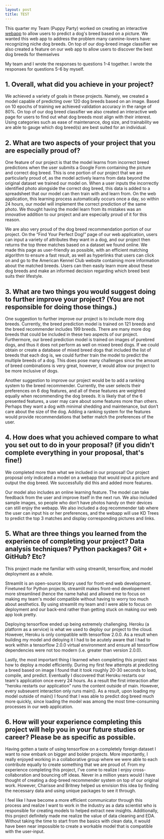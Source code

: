 ```yaml
---
layout: post
title: TEST
---
```


This quarter my Team (Puppy Party) worked on creating an interactive [webapp](https://pic16b-dog-detector.herokuapp.com/) to allow users to predict a dog's breed based on a picture. We wanted this web app to address the problem many cannine-lovers have: recognizing niche dog breeds. On top of our dog-breed image classifier we also created a feature on our web app to allow users to discover the best dog breeds for themselves

My team and I wrote the responses to questions 1-4 together. I wrote the responses for questions 5-6 by myself.

## 1. Overall, what did you achieve in your project?

We achieved a variety of goals in these projects. Namely, we created a model capable of predicting over 120 dog breeds based on an image. Based on 10 epochs of training we achieved validation accuracy in the range of 80%. On top of our dog breed classifier we also created an interactive web page for users to find out what dog breeds most align with their interest. Using categories such as ease of maintenance, dog size, and trainability we are able to gauge which dog breed(s) are best suited for an individual.

## 2. What are two aspects of your project that you are especially proud of?

One feature of our project is that the model learns from incorrect breed predictions when the user submits a Google Form containing the picture and correct dog breed. This is one portion of our project that we are particularly proud of, as the model actively learns from data beyond the original dataset we trained our model on. When a user inputs the incorrectly identified photo alongside the correct dog breed, this data is added to a spreadsheet that our model can then train with and learn from. On the web application, this learning process automatically occurs once a day, so within 24 hours, our model will implement the correct prediction of the same photo. We thought having the model learn from its mistakes was an innovative addition to our project and are especially proud of it for this reason. 

We are also very proud of the dog breed recommendation portion of our project. On the “Find Your Perfect Dog!” page of our web application, users can input a variety of attributes they want in a dog, and our project then returns the top three matches based on a dataset we found online. We made this page as user-friendly as possible, with an efficient matching algorithm to ensure a fast result, as well as hyperlinks that users can click on and go to the American Kennel Club website containing more information about the matched breeds. Users can then easily learn more about these dog breeds and make an informed decision regarding which breed best suits their lifestyle. 

## 3. What are two things you would suggest doing to further improve your project? (You are not responsible for doing those things.)

One suggestion to further improve our project is to include more dog breeds. Currently, the breed prediction model is trained on 121 breeds and the breed recommender includes 199 breeds. There are many more dog breeds that could be included in these two aspects of our project. Furthermore, our breed prediction model is trained on images of purebred dogs, and thus it does not perform as well on mixed breed dogs. If we could obtain or create a database of mixed breed dogs that included the list of breeds that each dog is, we could further train the model to predict the multiple breeds of a dog. This does pose many challenges since the amount of breed combinations is very great, however, it would allow our project to be more inclusive of dogs.

Another suggestion to improve our project would be to add a ranking system to the breed recommender. Currently, the user selects their preferences on 6 dog features, and all of these features are weighted equally when recommending the dog breeds. It is likely that of the 6 presented features, a user may care about some features more than others. Perhaps they want a dog with minimal shedding and maintenance, but don’t care about the size of the dog. Adding a ranking system for the features would provide recommendations that better match the preferences of the user. 

## 4. How does what you achieved compare to what you set out to do in your proposal? (if you didn't complete everything in your proposal, that's fine!)

We completed more than what we included in our proposal! Our project proposal only indicated a model on a webapp that would input a picture and output the dog breed. We successfully did this and added more features. 

Our model also includes an online learning feature. The model can take feedback from the user and improve itself in the next run. We also included sample images, so people who don’t have photos handy on their devices can still enjoy the webapp. We also included a dog recommender tab where the user can input his or her preferences, and the webapp will use KD Trees to predict the top 3 matches and display corresponding pictures and links.

## 5. What are three things you learned from the experience of completing your project? Data analysis techniques? Python packages? Git + GitHub? Etc?

This project made me familiar with using streamlit, tensorflow, and model deployment as a whole. 

Streamlit is an open-source library used for front-end web development. Finetuned for Python projects, streamlit makes front-end developement more streamlined (hence the name haha) and allowed me to focus on making my team's model compatible without having to worry too much about aesthetics. By using streamlit my team and I were able to focus on deployment and our back-end rather than getting stuck on making our web app look pretty.

Deploying tensorflow ended up being extremely challenging. Heroku (a platform as a service) is what we used to deploy our project to the cloud. However, Heroku is only compatible with tensorflow 2.0.0. As a result when building my model and deloying it I had to be acutely aware that I had to work within a tensorflow 2.0.0 virtual environment and ensure all tensorflow dependencies were not too modern (i.e. greater than version 2.0.0).

Lastly, the most important thing I learned when completing this project was how to deploy a model efficiently. During my first few attempts at predicting a breed based on image I found that it took roughly 20-30 seconds to load, compile, and predict. Eventually I discovered that Heroku restarts our team's application once every 24 hours. As a result the first interaction after "heroku restarts our application" runs the content outside of main. However, every subseuent interaction only runs main(). As a result, upon loading my model outside of main() I found that I was able to predict dog breed much more quickly, since loading the model was among the most time-consuming processes in our web application.

## 6. How will your experience completing this project will help you in your future studies or career? Please be as specific as possible.
Having gotten a taste of using tensorflow on a completely foreign dataset I want to now embark on bigger and bolder projects. More importantly, I really enjoyed working in a collaborative group where we were able to each contribute equally to create something that we are proud of. From my experience completing this project, I've come to realize I enjoy cross-collaboration and bouncing off ideas. Never in a million years would I have thought of creating a dog-breed recommender system on top of our original work. However, Charisse and Britney helped us envision this idea by finding the necessary data and using unique packages to see it through.

I feel like I have become a more efficient communicator through this process and realize I want to work in the industry as a data scientist who is responsible for creating models to helped extract new insights. Additionally, this project definitely made me realize the value of data cleaning and EDA. Without taking the time to start from the basics with clean data, it would have been near impossible to create a workable model that is compatible with the user-input.

